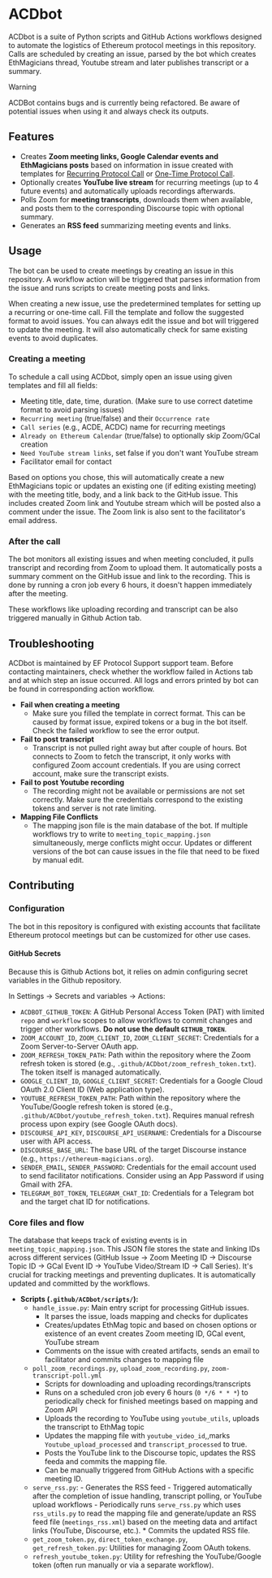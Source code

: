 # ACDbot

ACDbot is a suite of Python scripts and GitHub Actions workflows designed to automate the logistics of Ethereum protocol meetings in this repository. Calls are scheduled by creating an issue, parsed by the bot which creates EthMagicians thread, Youtube stream and later publishes transcript or a summary.

> [!WARNING]  
> ACDBot contains bugs and is currently being refactored. Be aware of potential issues when using it and always check its outputs. 

## Features

-   Creates **Zoom meeting links, Google Calendar events and EthMagicians posts** based on information in issue created with templates for [Recurring Protocol Call](/.github/ISSUE_TEMPLATE/recurring-protocol-calls.md) or [One-Time Protocol Call](/.github/ISSUE_TEMPLATE/onetime-protocol-call.md). 
-   Optionally creates **YouTube live stream** for recurring meetings (up to 4 future events) and automatically uploads recordings afterwards.
-   Polls Zoom for **meeting transcripts**, downloads them when available, and posts them to the corresponding Discourse topic with optional summary. 
-   Generates an **RSS feed** summarizing meeting events and links.

## Usage

The bot can be used to create meetings by creating an issue in this repository. A workflow action will be triggered that parses information from the issue and runs scripts to create meeting posts and links.

When creating a new issue, use the predetermined templates for setting up a recurring or one-time call. Fill the template and follow the suggested format to avoid issues. You can always edit the issue and bot will triggered to update the meeting. It will also automatically check for same existing events to avoid duplicates.

### Creating a meeting 

To schedule a call using ACDbot, simply open an issue using given templates and fill all fields:

* Meeting title, date, time, duration. (Make sure to use correct datetime format to avoid parsing issues)
* `Recurring meeting` (true/false) and their `Occurrence rate`
* `Call series` (e.g., ACDE, ACDC) name for recurring meetings
* `Already on Ethereum Calendar` (true/false) to optionally skip Zoom/GCal creation
* `Need YouTube stream links`, set false if you don't want YouTube stream
* Facilitator email for contact

Based on options you chose, this will automatically create a new EthMagicians topic or updates an existing one (if editing existing meeting) with the meeting title, body, and a link back to the GitHub issue. This includes created Zoom link and Youtube stream which will be posted also a comment under the issue. The Zoom link is also sent to the facilitator's email address.

### After the call

The bot monitors all existing issues and when meeting concluded, it pulls transcript and recording from Zoom to upload them. It automatically posts a summary comment on the GitHub issue and link to the recording. This is done by running a cron job every 6 hours, it doesn't happen immediately after the meeting. 

These workflows like uploading recording and transcript can be also triggered manually in Github Action tab. 

## Troubleshooting

ACDbot is maintained by EF Protocol Support support team. Before contacting maintainers, check whether the workflow failed in Actions tab and at which step an issue occurred. All logs and errors printed by bot can be found in corresponding action workflow.  

- **Fail when creating a meeting**
    - Make sure you filled the template in correct format. This can be caused by format issue, expired tokens or a bug in the bot itself. Check the failed workflow to see the error output. 
- **Fail to post transcript**
    - Transcript is not pulled right away but after couple of hours. Bot connects to Zoom to fetch the transcript, it only works with configured Zoom account credentials. If you are using correct account, make sure the transcript exists. 
- **Fail to post Youtube recording**
    - The recording might not be available or permissions are not set correctly. Make sure the credentials correspond to the existing tokens and server is not rate limiting. 
-  **Mapping File Conflicts** 
    - The mapping json file is the main database of the bot. If multiple workflows try to write to `meeting_topic_mapping.json` simultaneously, merge conflicts might occur. Updates or different versions of the bot can cause issues in the file that need to be fixed by manual edit. 

## Contributing 

### Configuration

The bot in this repository is configured with existing accounts that facilitate Ethereum protocol meetings but can be customized for other use cases. 

#### GitHub Secrets

Because this is Github Actions bot, it relies on admin configuring secret variables in the Github repository. 

In Settings -> Secrets and variables -> Actions:

-   `ACDBOT_GITHUB_TOKEN`: A GitHub Personal Access Token (PAT) with limited `repo` and `workflow` scopes to allow workflows to commit changes and trigger other workflows. **Do not use the default `GITHUB_TOKEN`**.
-   `ZOOM_ACCOUNT_ID`, `ZOOM_CLIENT_ID`, `ZOOM_CLIENT_SECRET`: Credentials for a Zoom Server-to-Server OAuth app. 
-   `ZOOM_REFRESH_TOKEN_PATH`: Path within the repository where the Zoom refresh token is stored (e.g., `.github/ACDbot/zoom_refresh_token.txt`). The token itself is managed automatically.
-   `GOOGLE_CLIENT_ID`, `GOOGLE_CLIENT_SECRET`: Credentials for a Google Cloud OAuth 2.0 Client ID (Web application type).
-   `YOUTUBE_REFRESH_TOKEN_PATH`: Path within the repository where the YouTube/Google refresh token is stored (e.g., `.github/ACDbot/youtube_refresh_token.txt`). Requires manual refresh process upon expiry (see Google OAuth docs).
-   `DISCOURSE_API_KEY`, `DISCOURSE_API_USERNAME`: Credentials for a Discourse user with API access.
-   `DISCOURSE_BASE_URL`: The base URL of the target Discourse instance (e.g., `https://ethereum-magicians.org`).
-   `SENDER_EMAIL`, `SENDER_PASSWORD`: Credentials for the email account used to send facilitator notifications. Consider using an App Password if using Gmail with 2FA.
-   `TELEGRAM_BOT_TOKEN`, `TELEGRAM_CHAT_ID`: Credentials for a Telegram bot and the target chat ID for notifications.


### Core files and flow 

The database that keeps track of existing events is in `meeting_topic_mapping.json`. This JSON file stores the state and linking IDs across different services (GitHub Issue -> Zoom Meeting ID -> Discourse Topic ID -> GCal Event ID -> YouTube Video/Stream ID -> Call Series). It's crucial for tracking meetings and preventing duplicates. It is automatically updated and committed by the workflows.

-   **Scripts (`.github/ACDbot/scripts/`):**
    -   `handle_issue.py`: Main entry script for processing GitHub issues.
        - It parses the issue, loads mapping and checks for duplicates
        - Creates/updates EthMag topic and based on chosen options or existence of an event creates Zoom meeting ID, GCal event, YouTube stream
        - Comments on the issue with created artifacts, sends an email to facilitator and commits changes to mapping file 
    -   `poll_zoom_recordings.py`, `upload_zoom_recording.py`, `zoom-transcript-poll.yml`
        - Scripts for downloading and uploading recordings/transcripts
        - Runs on a scheduled cron job every 6 hours (`0 */6 * * *`) to periodically check for finished meetings based on mapping and Zoom API
        *   Uploads the recording to YouTube using `youtube_utils`, uploads the transcript to EthMag topic
        *   Updates the mapping file with `youtube_video_id`,,marks `Youtube_upload_processed` and `transcript_processed` to true.
        *   Posts the YouTube link to the Discourse topic, updates the RSS feeda and commits the mapping file.
        *   Can be manually triggered from GitHub Actions with a specific meeting ID.
       -   `serve_rss.py`: 
        - Generates the RSS feed
        - Triggered automatically after the completion of issue handling, transcript polling, or YouTube upload workflows
        - Periodically runs `serve_rss.py` which uses `rss_utils.py` to read the mapping file and generate/update an RSS feed file (`meetings_rss.xml`) based on the meeting data and artifact links (YouTube, Discourse, etc.).
        *   Commits the updated RSS file.
    -   `get_zoom_token.py`, `direct_token_exchange.py`, `get_refresh_token.py`: Utilities for managing Zoom OAuth tokens.
    -   `refresh_youtube_token.py`: Utility for refreshing the YouTube/Google token (often run manually or via a separate workflow).
